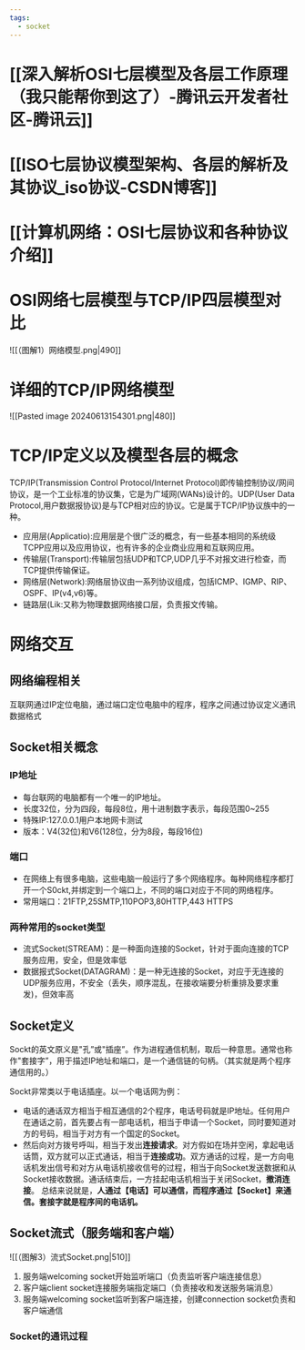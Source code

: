 ```yaml
---
tags:
  - socket
---
```

# [[深入解析OSI七层模型及各层工作原理（我只能帮你到这了）-腾讯云开发者社区-腾讯云]]

# [[ISO七层协议模型架构、各层的解析及其协议_iso协议-CSDN博客]]

# [[计算机网络：OSI七层协议和各种协议介绍]]

# OSI网络七层模型与TCP/IP四层模型对比
![[（图解1）网络模型.png|490]]

# 详细的TCP/IP网络模型
![[Pasted image 20240613154301.png|480]]

# TCP/IP定义以及模型各层的概念

TCP/IP(Transmission Control Protocol/Internet Protocol)即传输控制协议/网间协议，是一个工业标准的协议集，它是为广域网(WANs)设计的。UDP(User Data Protocol,用户数据报协议)是与TCP相对应的协议。它是属于TCP/IP协议族中的一种。
- 应用层(Applicatio):应用层是个很广泛的概念，有一些基本相同的系统级TCPP应用以及应用协议，也有许多的企业商业应用和互联网应用。
- 传输层(Transport):传输层包括UDP和TCP,UDP几乎不对报文进行检查，而TCP提供传输保证。
- 网络层(Network):网络层协议由一系列协议组成，包括ICMP、IGMP、RIP、OSPF、IP(v4,v6)等。
- 链路层(Lik:又称为物理数据网络接口层，负责报文传输。

# 网络交互

## 网络编程相关

互联网通过IP定位电脑，通过端口定位电脑中的程序，程序之间通过协议定义通讯数据格式

## Socket相关概念

### IP地址

- 每台联网的电脑都有一个唯一的IP地址。
- 长度32位，分为四段，每段8位，用十进制数字表示，每段范围0~255
- 特殊IP:127.0.0.1用户本地网卡测试
- 版本：V4(32位)和V6(128位，分为8段，每段16位)

### 端口

- 在网络上有很多电脑，这些电脑一般运行了多个网络程序。每种网络程序都打开一个S0ckt,并绑定到一个端口上，不同的端口对应于不同的网络程序。
- 常用端口：21FTP,25SMTP,110POP3,80HTTP,443 HTTPS

### 两种常用的socket类型

- 流式Socket(STREAM)：是一种面向连接的Socket，针对于面向连接的TCP服务应用，安全，但是效率低
- 数据报式Socket(DATAGRAM)：是一种无连接的Socket，对应于无连接的UDP服务应用，不安全（丢失，顺序混乱，在接收端要分析重排及要求重发)，但效率高

## Socket定义

Sockt的英文原义是"孔”或"插座”。作为进程通信机制，取后一种意思。通常也称作"套接字”，用于描述IP地址和端口，是一个通信链的句柄。（其实就是两个程序通信用的。）

Sockt非常类以于电话插座。以一个电话网为例：
- 电话的通话双方相当于相互通信的2个程序，电话号码就是IP地址。任何用户在通话之前，首先要占有一部电话机，相当于申请一个Socket，同时要知道对方的号码，相当于对方有一个国定的Socket。
- 然后向对方拨号呼叫，相当于发出**连接请求**。对方假如在场并空闲，拿起电话话筒，双方就可以正式通话，相当于**连接成功**。双方通话的过程，是一方向电话机发出信号和对方从电话机接收信号的过程，相当于向Socket发送数据和从Socket接收数据。通话结束后，一方挂起电话机相当于关闭Socket，**撤消连接**。
总结来说就是，**人通过【电话】可以通信，而程序通过【Socket】来通信。套接字就是程序间的电话机。**

## Socket流式（服务端和客户端）
![[（图解3）流式Socket.png|510]]
1. 服务端welcoming socket开始监听端口（负责监听客户端连接信息）
2. 客户端client socket连接服务端指定端口（负责接收和发送服务端消息）
3. 服务端welcoming socket监听到客户端连接，创建connection socket负责和客户端通信

### Socket的通讯过程

#### 

